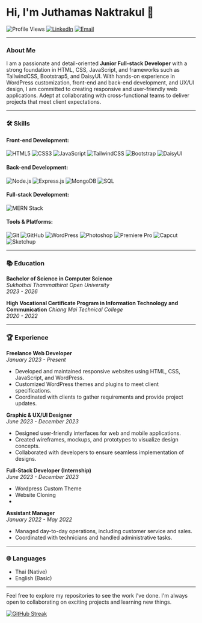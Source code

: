 # Hi, I'm Juthamas Naktrakul 👋

![Profile Views](https://komarev.com/ghpvc/?username=ffavfern&color=blueviolet)
[![LinkedIn](https://img.shields.io/badge/LinkedIn-blue)](https://www.linkedin.com/in/juthamas-naktrakul-1134192b8/)
[![Email](https://img.shields.io/badge/Email-Contact-blue)](mailto:Juthamas.ntk@gmail.com)

---

### About Me

I am a passionate and detail-oriented **Junior Full-stack Developer** with a strong foundation in HTML, CSS, JavaScript, and frameworks such as TailwindCSS, Bootstrap5, and DaisyUI. With hands-on experience in WordPress customization, front-end and back-end development, and UX/UI design, I am committed to creating responsive and user-friendly web applications. Adept at collaborating with cross-functional teams to deliver projects that meet client expectations.

---

### 🛠 Skills

#### Front-end Development:
![HTML5](https://img.shields.io/badge/HTML5-E34F26?style=flat&logo=html5&logoColor=white)
![CSS3](https://img.shields.io/badge/CSS3-1572B6?style=flat&logo=css3&logoColor=white)
![JavaScript](https://img.shields.io/badge/JavaScript-F7DF1E?style=flat&logo=javascript&logoColor=black)
![TailwindCSS](https://img.shields.io/badge/TailwindCSS-38B2AC?style=flat&logo=tailwind-css&logoColor=white)
![Bootstrap](https://img.shields.io/badge/Bootstrap-563D7C?style=flat&logo=bootstrap&logoColor=white)
![DaisyUI](https://img.shields.io/badge/DaisyUI-38B2AC?style=flat&logo=daisyui&logoColor=white)

#### Back-end Development:
![Node.js](https://img.shields.io/badge/Node.js-339933?style=flat&logo=node-dot-js&logoColor=white)
![Express.js](https://img.shields.io/badge/Express.js-000000?style=flat&logo=express&logoColor=white)
![MongoDB](https://img.shields.io/badge/MongoDB-47A248?style=flat&logo=mongodb&logoColor=white)
![SQL](https://img.shields.io/badge/SQL-4479A1?style=flat&logo=sql&logoColor=white)

#### Full-stack Development:
![MERN Stack](https://img.shields.io/badge/MERN-3B5998?style=flat&logo=mongodb&logoColor=white)

#### Tools & Platforms:
![Git](https://img.shields.io/badge/Git-F05032?style=flat&logo=git&logoColor=white)
![GitHub](https://img.shields.io/badge/GitHub-181717?style=flat&logo=github&logoColor=white)
![WordPress](https://img.shields.io/badge/WordPress-21759B?style=flat&logo=wordpress&logoColor=white)
![Photoshop](https://img.shields.io/badge/Adobe%20Photoshop-31A8FF?style=flat&logo=adobe-photoshop&logoColor=white)
![Premiere Pro](https://img.shields.io/badge/Adobe%20Premiere%20Pro-9999FF?style=flat&logo=adobe-premiere-pro&logoColor=white)
![Capcut](https://img.shields.io/badge/Capcut-000000?style=flat&logo=capcut&logoColor=white)
![Sketchup](https://img.shields.io/badge/SketchUp-005F9E?style=flat&logo=sketchup&logoColor=white)

---

### 📚 Education

**Bachelor of Science in Computer Science**  
*Sukhothai Thammathirat Open University*  
*2023 - 2026*  

**High Vocational Certificate Program in Information Technology and Communication**
*Chiang Mai Technical College*  
*2020 - 2022*  

---

### 🏆 Experience

**Freelance Web Developer**  
*January 2023 - Present*  
- Developed and maintained responsive websites using HTML, CSS, JavaScript, and WordPress.
- Customized WordPress themes and plugins to meet client specifications.
- Coordinated with clients to gather requirements and provide project updates.

**Graphic & UX/UI Designer**  
*June 2023 - December 2023*  
- Designed user-friendly interfaces for web and mobile applications.
- Created wireframes, mockups, and prototypes to visualize design concepts.
- Collaborated with developers to ensure seamless implementation of designs.

**Full-Stack Developer (Internship)**  
*June 2023 - December 2023*  
- Wordpress Custom Theme
- Website Cloning
- 

**Assistant Manager**  
*January 2022 - May 2022*  
- Managed day-to-day operations, including customer service and sales.
- Coordinated with technicians and handled administrative tasks.

---

### 🌐 Languages

- Thai (Native)
- English (Basic)

---

Feel free to explore my repositories to see the work I've done. I'm always open to collaborating on exciting projects and learning new things.

[![GitHub Streak](https://github-readme-streak-stats.herokuapp.com/?user=ffavfern&theme=dark)](https://git.io/streak-stats)
